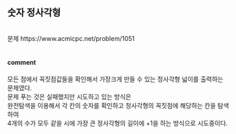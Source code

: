 ## 숫자 정사각형

<br>
문제 https://www.acmicpc.net/problem/1051
<br>
<br>

#### comment
모든 점에서 꼭짓점값들을 확인해서 가장크게 만들 수 있는 정사각형 넓이를 출력하는 문제였다.<br>
문제 푸는 것은 실패했지만 시도하고 있는 방식은<br>
완전탐색을 이용해서 각 칸의 숫자를 확인하고 정사각형의 꼭짓점에 해당하는 칸을 탐색하여 <br>
4개의 수가 모두 같을 시에 가장 큰 정사각형의 길이에 +1을 하는 방식으로 시도중이다.<br>

<br>
